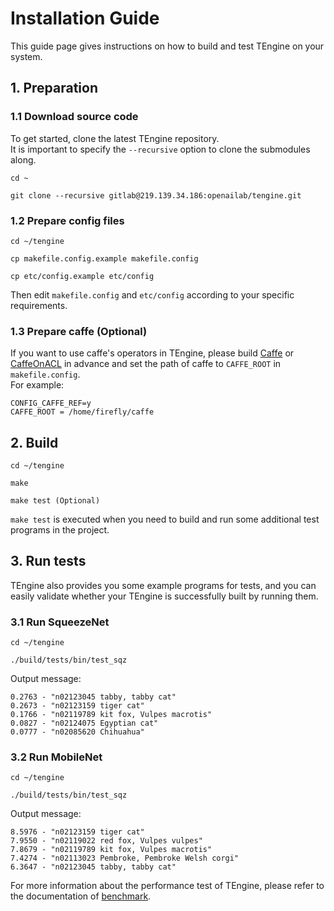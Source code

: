 # Installation Guide

This guide page gives instructions on how to build and test TEngine on your system.

## 1. Preparation

### 1.1 Download source code

To get started, clone the latest TEngine repository. <br>
It is important to specify the `--recursive` option to clone the submodules along.

	cd ~
	
	git clone --recursive gitlab@219.139.34.186:openailab/tengine.git

### 1.2 Prepare config files

	cd ~/tengine
	
	cp makefile.config.example makefile.config
	
	cp etc/config.example etc/config

Then edit `makefile.config` and `etc/config` according to your specific requirements.

### 1.3 Prepare caffe (Optional)

If you want to use caffe's operators in TEngine, please build [Caffe](https://github.com/BVLC/caffe) or [CaffeOnACL](https://github.com/OAID/CaffeOnACL) in advance and set the path of caffe to `CAFFE_ROOT` in `makefile.config`.<br>
For example:

	CONFIG_CAFFE_REF=y
	CAFFE_ROOT = /home/firefly/caffe

## 2. Build

	cd ~/tengine
	
	make
	
	make test (Optional)

`make test` is executed when you need to build and run some additional test programs in the project.

## 3. Run tests

TEngine also provides you some example programs for tests, and you can easily validate whether your TEngine is successfully built by running them.

### 3.1 Run SqueezeNet

	cd ~/tengine
	
	./build/tests/bin/test_sqz

Output message:

	0.2763 - "n02123045 tabby, tabby cat"
	0.2673 - "n02123159 tiger cat"
	0.1766 - "n02119789 kit fox, Vulpes macrotis"
	0.0827 - "n02124075 Egyptian cat"
	0.0777 - "n02085620 Chihuahua"

### 3.2 Run MobileNet

	cd ~/tengine
	
	./build/tests/bin/test_sqz

Output message:

	8.5976 - "n02123159 tiger cat"
	7.9550 - "n02119022 red fox, Vulpes vulpes"
	7.8679 - "n02119789 kit fox, Vulpes macrotis"
	7.4274 - "n02113023 Pembroke, Pembroke Welsh corgi"
	6.3647 - "n02123045 tabby, tabby cat"

For more information about the performance test of TEngine, please refer to the documentation of [benchmark](benchmark.md).
